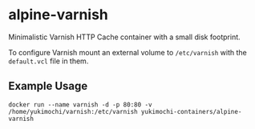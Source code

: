 # alpine-varnish
Minimalistic Varnish HTTP Cache container with a small disk footprint.

To configure Varnish mount an external volume to `/etc/varnish` with the
`default.vcl` file in them.

## Example Usage

````
docker run --name varnish -d -p 80:80 -v /home/yukimochi/varnish:/etc/varnish yukimochi-containers/alpine-varnish
````